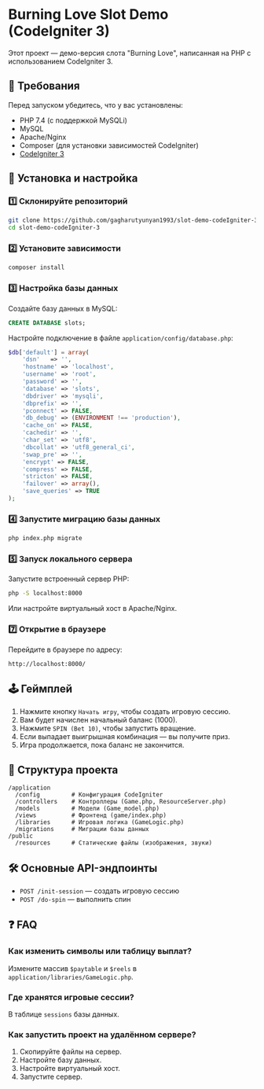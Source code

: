 # Burning Love Slot Demo (CodeIgniter 3)

Этот проект — демо-версия слота "Burning Love", написанная на PHP с использованием CodeIgniter 3.

## 📌 Требования

Перед запуском убедитесь, что у вас установлены:

- PHP 7.4 (с поддержкой MySQLi)
- MySQL
- Apache/Nginx
- Composer (для установки зависимостей CodeIgniter)
- [CodeIgniter 3](https://codeigniter.com/download)

## 🚀 Установка и настройка

### 1️⃣ Склонируйте репозиторий
```bash
git clone https://github.com/gagharutyunyan1993/slot-demo-codeIgniter-3.git
cd slot-demo-codeIgniter-3
```

### 2️⃣ Установите зависимости
```bash
composer install
```

### 3️⃣ Настройка базы данных

Создайте базу данных в MySQL:

```sql
CREATE DATABASE slots;
```

Настройте подключение в файле `application/config/database.php`:

```php
$db['default'] = array(
	'dsn'	=> '',
	'hostname' => 'localhost',
	'username' => 'root',
	'password' => '',
	'database' => 'slots',
	'dbdriver' => 'mysqli',
	'dbprefix' => '',
	'pconnect' => FALSE,
	'db_debug' => (ENVIRONMENT !== 'production'),
	'cache_on' => FALSE,
	'cachedir' => '',
	'char_set' => 'utf8',
	'dbcollat' => 'utf8_general_ci',
	'swap_pre' => '',
	'encrypt' => FALSE,
	'compress' => FALSE,
	'stricton' => FALSE,
	'failover' => array(),
	'save_queries' => TRUE
);
```

### 4️⃣ Запустите миграцию базы данных
```bash
php index.php migrate
```

### 5️⃣ Запуск локального сервера

Запустите встроенный сервер PHP:

```bash
php -S localhost:8000
```

Или настройте виртуальный хост в Apache/Nginx.

### 7️⃣ Открытие в браузере

Перейдите в браузере по адресу:

```
http://localhost:8000/
```

## 🕹 Геймплей

1. Нажмите кнопку `Начать игру`, чтобы создать игровую сессию.
2. Вам будет начислен начальный баланс (1000).
3. Нажмите `SPIN (Bet 10)`, чтобы запустить вращение.
4. Если выпадает выигрышная комбинация — вы получите приз.
5. Игра продолжается, пока баланс не закончится.

## 📁 Структура проекта

```
/application
  /config         # Конфигурация CodeIgniter
  /controllers    # Контроллеры (Game.php, ResourceServer.php)
  /models         # Модели (Game_model.php)
  /views          # Фронтенд (game/index.php)
  /libraries      # Игровая логика (GameLogic.php)
  /migrations     # Миграции базы данных
/public
  /resources      # Статические файлы (изображения, звуки)
```

## 🛠 Основные API-эндпоинты

- `POST /init-session` — создать игровую сессию
- `POST /do-spin` — выполнить спин

## ❓ FAQ

### Как изменить символы или таблицу выплат?
Измените массив `$paytable` и `$reels` в `application/libraries/GameLogic.php`.

### Где хранятся игровые сессии?
В таблице `sessions` базы данных.

### Как запустить проект на удалённом сервере?
1. Скопируйте файлы на сервер.
2. Настройте базу данных.
3. Настройте виртуальный хост.
4. Запустите сервер.
